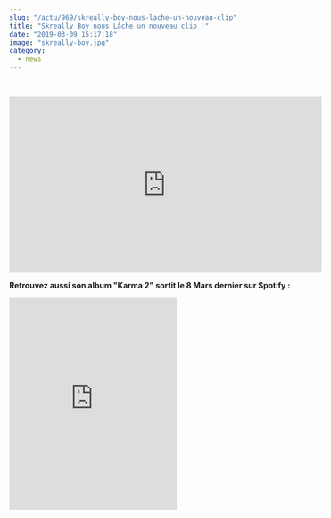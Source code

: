 ```yaml
--- 
slug: "/actu/969/skreally-boy-nous-lache-un-nouveau-clip"
title: "Skreally Boy nous Lâche un nouveau clip !"
date: "2019-03-09 15:17:18"
image: "skreally-boy.jpg"
category:
  - news
---
```

<p> </p>
<iframe width="560" height="315" src="https://www.youtube.com/embed/BJ73Pd0YZBA" frameborder="0" allow="accelerometer; autoplay; encrypted-media; gyroscope; picture-in-picture" allowfullscreen></iframe>
<p><strong>Retrouvez aussi son album "Karma 2" sortit le 8 Mars dernier sur Spotify :</strong></p>
<iframe src="https://open.spotify.com/embed/album/3CXw6pdLqnSNIDnZM1pyKJ" width="300" height="380" frameborder="0" allowtransparency="true" allow="encrypted-media"></iframe>
<p> </p>